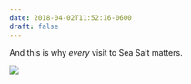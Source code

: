 ```yaml
---
date: 2018-04-02T11:52:16-0600
draft: false
---
```




And this is why _every_ visit to Sea Salt matters.

![](/images/2018/dcc5f19d72.jpg)



